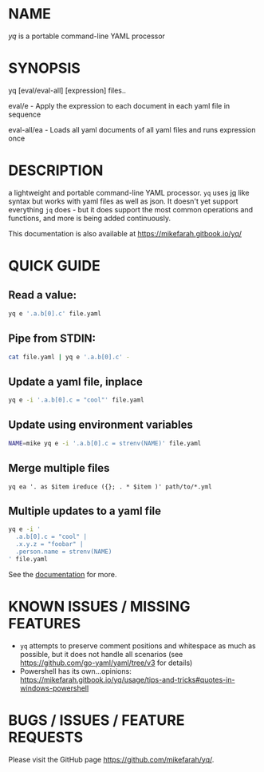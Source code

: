 # NAME
  *yq* is a portable command-line YAML processor

# SYNOPSIS 

yq [eval/eval-all] [expression] files..

eval/e  - Apply the expression to each document in each yaml file in sequence

eval-all/ea - Loads all yaml documents of all yaml files and runs expression once

# DESCRIPTION

a lightweight and portable command-line YAML processor. `yq` uses [jq](https://github.com/stedolan/jq) like syntax but works with yaml files as well as json. It doesn't yet support everything `jq` does - but it does support the most common operations and functions, and more is being added continuously.

This documentation is also available at https://mikefarah.gitbook.io/yq/
# QUICK GUIDE 

## Read a value:
```bash
yq e '.a.b[0].c' file.yaml
```

## Pipe from STDIN:
```bash
cat file.yaml | yq e '.a.b[0].c' -
```

## Update a yaml file, inplace
```bash
yq e -i '.a.b[0].c = "cool"' file.yaml
```

## Update using environment variables
```bash
NAME=mike yq e -i '.a.b[0].c = strenv(NAME)' file.yaml
```

## Merge multiple files
```
yq ea '. as $item ireduce ({}; . * $item )' path/to/*.yml
```

## Multiple updates to a yaml file
```bash
yq e -i '
  .a.b[0].c = "cool" |
  .x.y.z = "foobar" |
  .person.name = strenv(NAME)
' file.yaml
```

See the [documentation](https://mikefarah.gitbook.io/yq/) for more.

# KNOWN ISSUES / MISSING FEATURES
- `yq` attempts to preserve comment positions and whitespace as much as possible, but it does not handle all scenarios (see https://github.com/go-yaml/yaml/tree/v3 for details)
- Powershell has its own...opinions: https://mikefarah.gitbook.io/yq/usage/tips-and-tricks#quotes-in-windows-powershell

# BUGS / ISSUES / FEATURE REQUESTS

Please visit the GitHub page https://github.com/mikefarah/yq/.

